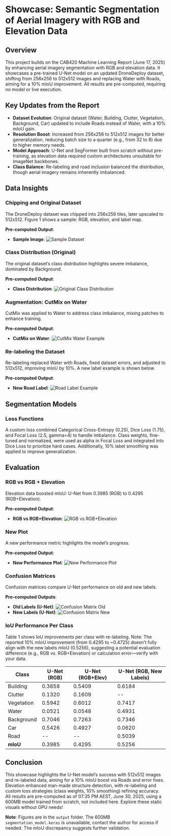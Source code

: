 # Showcase: Semantic Segmentation of Aerial Imagery with RGB and Elevation Data

## Overview
This project builds on the CAB420 Machine Learning Report (June 17, 2025) by enhancing aerial imagery segmentation with RGB and elevation data. It showcases a pre-trained U-Net model on an updated DroneDeploy dataset, shifting from 256x256 to 512x512 images and replacing Water with Roads, aiming for a 10% mIoU improvement. All results are pre-computed, requiring no model or live execution.

## Key Updates from the Report
- **Dataset Evolution**: Original dataset (Water, Building, Clutter, Vegetation, Background, Car) updated to include Roads instead of Water, with a 10% mIoU gain.
- **Resolution Boost**: Increased from 256x256 to 512x512 images for better generalization, reducing batch size to a quarter (e.g., from 32 to 8) due to higher memory needs.
- **Model Approach**: U-Net and SegFormer built from scratch without pre-training, as elevation data required custom architectures unsuitable for ImageNet backbones.
- **Class Balance**: Re-labeling and road inclusion balanced the distribution, though aerial imagery remains inherently imbalanced.

## Data Insights
### Chipping and Original Dataset
The DroneDeploy dataset was chipped into 256x256 tiles, later upscaled to 512x512. Figure 1 shows a sample: RGB, elevation, and label map.

**Pre-computed Output**:  
- **Sample Image**: ![Sample Dataset](output/sample_dataset.jpg)  

### Class Distribution (Original)
The original dataset’s class distribution highlights severe imbalance, dominated by Background.

**Pre-computed Output**:  
- **Class Distribution**: ![Original Class Distribution](output/original_class_dist.png)  

### Augmentation: CutMix on Water
CutMix was applied to Water to address class imbalance, mixing patches to enhance training.

**Pre-computed Output**:  
- **CutMix on Water**: ![CutMix Water Example](output/cutmix_water.png)  

### Re-labeling the Dataset
Re-labeling replaced Water with Roads, fixed dataset errors, and adjusted to 512x512, improving mIoU by 10%. A new label example is shown below.

**Pre-computed Output**:  
- **New Road Label**: ![Road Label Example](output/road_label.png)  

## Segmentation Models
### Loss Functions
A custom loss combined Categorical Cross-Entropy (0.25), Dice Loss (1.75), and Focal Loss (2.5, gamma=4) to handle imbalance. Class weights, fine-tuned and normalized, were used as alpha in Focal Loss and integrated into Dice Loss to prioritize hard cases. Additionally, 10% label smoothing was applied to improve generalization.

## Evaluation
### RGB vs RGB + Elevation
Elevation data boosted mIoU: U-Net from 0.3985 (RGB) to 0.4295 (RGB+Elevation).

**Pre-computed Output**:  
- **RGB vs RGB+Elevation**: ![RGB vs RGB+Elevation](output/rgb_vs_rgb_elev.png)  

### New Plot
A new performance metric highlights the model’s progress.

**Pre-computed Output**:  
- **New Performance Plot**: ![New Performance Plot](output/new_plot.png)  

### Confusion Matrices
Confusion matrices compare U-Net performance on old and new labels.

**Pre-computed Outputs**:  
- **Old Labels (U-Net)**: ![Confusion Matrix Old](output/confusion_matrix_old.png)  
- **New Labels (U-Net)**: ![Confusion Matrix New](output/confusion_matrix_new.png)  

### IoU Performance Per Class
Table 1 shows IoU improvements per class with re-labeling. Note: The reported 10% mIoU improvement (from 0.4295 to ~0.4725) doesn’t fully align with the new labels mIoU (0.5256), suggesting a potential evaluation difference (e.g., RGB vs. RGB+Elevation) or calculation error—verify with your data.

| Class         | U-Net (RGB) | U-Net (RGB+Elev) | U-Net (RGB, New Labels) |
|---------------|-------------|------------------|-------------------------|
| Building      | 0.3658      | 0.5409           | 0.6184                  |
| Clutter       | 0.1320      | 0.1609           | --                      |
| Vegetation    | 0.5942      | 0.6012           | 0.7417                  |
| Water         | 0.0521      | 0.0548           | 0.4931                  |
| Background    | 0.7046      | 0.7263           | 0.7346                  |
| Car           | 0.5426      | 0.4927           | 0.0620                  |
| Road          | --          | --               | 0.5039                  |
| **mIoU**      | 0.3985      | 0.4295           | 0.5256                  |

## Conclusion
This showcase highlights the U-Net model’s success with 512x512 images and re-labeled data, aiming for a 10% mIoU boost via Roads and error fixes. Elevation enhanced man-made structure detection, with re-labeling and custom loss strategies (class weights, 10% smoothing) refining accuracy. All results are pre-computed as of 07:35 PM AEST, June 30, 2025, using a 600MB model trained from scratch, not included here. Explore these static visuals without GPU needs!

**Note**: Figures are in the `output` folder. The 600MB `segmentation_model.keras` is unavailable; contact the author for access if needed. The mIoU discrepancy suggests further validation.